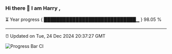 ### Hi there 👋 I am Harry , 

⏳ Year progress { █████████████████████████████▁ } 98.05 %

---

⏰ Updated on Tue, 24 Dec 2024 20:37:27 GMT

![Progress Bar CI](https://github.com/duykhang68/duykhang68/workflows/Progress%20Bar%20CI/badge.svg)
